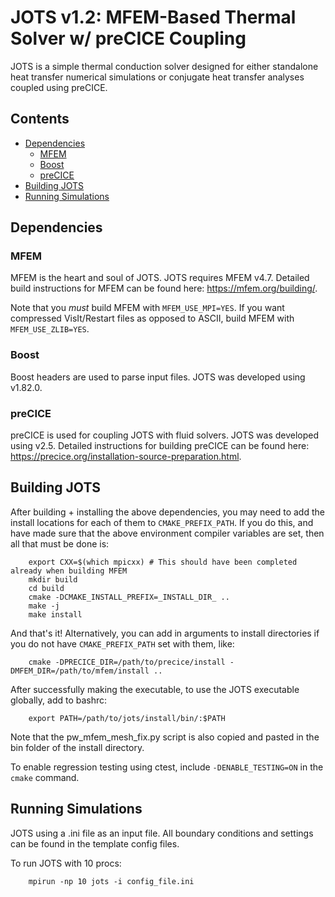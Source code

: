 # JOTS v1.2: MFEM-Based Thermal Solver w/ preCICE Coupling
JOTS is a simple thermal conduction solver designed for either standalone heat transfer numerical simulations or conjugate heat transfer analyses coupled using preCICE.

## Contents
<!-- toc orderedList:0 -->

- [Dependencies](#dependencies)
    - [MFEM](#MFEM)
    - [Boost](#Boost)
    - [preCICE](#preCICE)
- [Building JOTS](#building-jots)
- [Running Simulations](#running-simulations)

<!-- tocstop -->

## Dependencies

### MFEM
MFEM is the heart and soul of JOTS. JOTS requires MFEM v4.7. Detailed build instructions for MFEM can be found here: https://mfem.org/building/.

Note that you *must* build MFEM with `MFEM_USE_MPI=YES`. If you want compressed VisIt/Restart files as opposed to ASCII, build MFEM with `MFEM_USE_ZLIB=YES`.

### Boost
Boost headers are used to parse input files. JOTS was developed using v1.82.0.

### preCICE
preCICE is used for coupling JOTS with fluid solvers. JOTS was developed using v2.5. Detailed instructions for building preCICE can be found here: https://precice.org/installation-source-preparation.html.

## Building JOTS

After building + installing the above dependencies, you may need to add the install locations for each of them to `CMAKE_PREFIX_PATH`. If you do this, and have made sure that the above environment compiler variables are set, then all that must be done is:

        export CXX=$(which mpicxx) # This should have been completed already when building MFEM
        mkdir build
        cd build
        cmake -DCMAKE_INSTALL_PREFIX=_INSTALL_DIR_ ..
        make -j
        make install

And that's it! Alternatively, you can add in arguments to install directories if you do not have `CMAKE_PREFIX_PATH` set with them, like:

        cmake -DPRECICE_DIR=/path/to/precice/install -DMFEM_DIR=/path/to/mfem/install ..

After successfully making the executable, to use the JOTS executable globally, add to bashrc:

        export PATH=/path/to/jots/install/bin/:$PATH

Note that the pw_mfem_mesh_fix.py script is also copied and pasted in the bin folder of the install directory.

To enable regression testing using ctest, include `-DENABLE_TESTING=ON` in the `cmake` command.

## Running Simulations

JOTS using a .ini file as an input file. All boundary conditions and settings can be found in the template config files.

To run JOTS with 10 procs:

        mpirun -np 10 jots -i config_file.ini